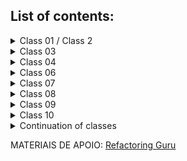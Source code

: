 
## List of contents:

<details>
<summary>Class 01 / Class 2</summary>
   <ul> <li>Parallel e lock </li></ul>
</details>
<details>
<summary>Class 03</summary>
 <ul>
  <li>Design Patterns </li>
  <li>SOLID </li>
  <li>Singleton</li>
  <li>Builder</li>
  <li>Abstract Factory </li>
  <li>Adaptable Financial System (Challenge)</li>
  <li>Materiais de referencia:</li>
  <ul>
   <li>
    <a href="https://medium.com/desenvolvendo-com-paixao/o-que-%C3%A9-solid-o-guia-completo-para-voc%C3%AA-entender-os-5-princ%C3%ADpios-da-poo-2b937b3fc530">[SOLID]</a>
   </li>
  </ul>
 </ul>
</details>
<details>
<summary>Class 04</summary>
 <ul>  
  <li>Flyweigth </li>
  <li>Facade </li>
  <li>Decorator </li>
  <li>Composite</li>
 </ul>
 </details>
 <details>
<summary>Class 06</summary><ul>
    <li>Proxy </li>
    <li>Behavioral Design Patterns</li>
    <li>Template Method </li>
   <li>Strategy </li>
    <li>State </li></ul>
 </details>
 <details>
<summary>Class 07</summary><ul>
  <li>Bridge </li>
  <li>Command </li>
  <li>Memento</li>
 </ul></details> 
 <details>
<summary>Class 08</summary><ul>
    <li>Reflective and Generic programming</li>
    <li>Expressions and Attributes</li>
</ul></details>
<details>
<summary>Class 09</summary><ul>
   <li>Database</li>
   <li>Entity</li>
</ul></details>
<details>
 <summary>Class 10</summary><ul>
     <li>- Angular</li>
 </ul></details>
 <details>
<summary>Continuation of classes</summary>
  <details>
   <summary>Class 29 - 30</summary><ul>
        <li>ERP </li>
        <li>RPA </li>
        <li>ETL </li>
        <li>ETL & RPA tools in C# </li>
        <li>Challenge</li>
   </ul></details>
   <details>
   <summary>Class 31</summary><ul>
        <li>Basic Angular </li>
        <li>Components </li>
        <li>Routes </li>
        <li>Binding & Templates</li>
    </ul></details>
    <details>
   <summary>Class 32</summary><ul>
        <li>Components</li>
     </ul></details>
    <details>
   <summary>Class 33</summary><ul>
        <li>SPA </li>
        <li>Aligned Routing </li>
        <li>Page Titles </li>
        <li>Independecy Injection </li>
        <li>ActivatedRoute</li>
    </ul></details>
    <details>
    <summary>Class 34</summary><ul>
        <li>Session e Local Storage </li>
        <li>Froms </li>
        <li>Design Materials</li>
    </ul></details>
    <details>
  <summary>Class 35 </summary><ul>
      <li> WEB Fundamentals </li>
      <li> Requests </li>
      <li> WebApi </li>
      <li> Routes & Parameters </li>
      <li> Dependecy Injection & Services </li>
      <li> Repository Pattern </li>
      <li> HttpClient</li>
    </ul></details>
    <details>
   <summary>Class 36 </summary><ul>
      <li> CORS </li>
      <li> Message API </li>
      <li> Connecting Front and Back</li>
     </ul></details></details>

MATERIAIS DE APOIO:
    <a href="https://refactoring.guru/pt-br/design-patterns/catalogsSS">Refactoring Guru</a>
